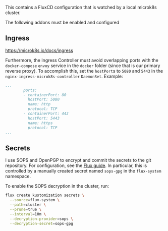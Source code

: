 This contains a FluxCD configuration that is watched by a local microk8s cluster.

The following addons must be enabled and configured

## Ingress
https://microk8s.io/docs/ingress

Furthermore, the Ingress Controller must avoid overlapping ports with the `docker-compose` `envoy` service in the `docker` folder (since that is our primary reverse proxy). To accomplish this, set the `hostPort`s to `5080` and `5443` in the `nginx-ingress-microk8s-controller` `DaemonSet`. Example:

```yaml
...
        ports:
        - containerPort: 80
          hostPort: 5080
          name: http
          protocol: TCP
        - containerPort: 443
          hostPort: 5443
          name: https
          protocol: TCP
...
```

## Secrets

I use SOPS and OpenPGP to encrypt and commit the secrets to the git repository. For configuration, see the [Flux guide](https://fluxcd.io/flux/guides/mozilla-sops/). In particular, this is controlled by a manually created secret named `sops-gpg` in the `flux-system` namespace.

To enable the SOPS decryption in the cluster, run:

```sh
flux create kustomization secrets \
  --source=flux-system \
  --path=cluster \
  --prune=true \
  --interval=10m \
  --decryption-provider=sops \
  --decryption-secret=sops-gpg
```
